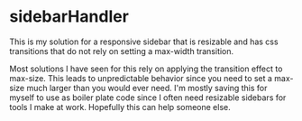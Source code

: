 # sidebarHandler
This is my solution for a responsive sidebar that is resizable and has css transitions that do not rely on setting a max-width transition. 

Most solutions I have seen for this rely on applying the transition effect to max-size. This leads to unpredictable behavior since you need to set a max-size much larger than you would ever need. I'm mostly saving this for myself to use as boiler plate code since I often need resizable sidebars for tools I make at work. Hopefully this can help someone else.

